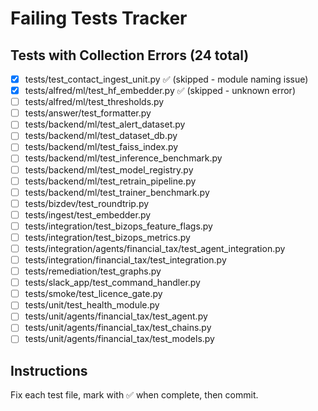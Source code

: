 # Failing Tests Tracker

## Tests with Collection Errors (24 total)

- [x] tests/test_contact_ingest_unit.py ✅ (skipped - module naming issue)
- [x] tests/alfred/ml/test_hf_embedder.py ✅ (skipped - unknown error)
- [ ] tests/alfred/ml/test_thresholds.py
- [ ] tests/answer/test_formatter.py
- [ ] tests/backend/ml/test_alert_dataset.py
- [ ] tests/backend/ml/test_dataset_db.py
- [ ] tests/backend/ml/test_faiss_index.py
- [ ] tests/backend/ml/test_inference_benchmark.py
- [ ] tests/backend/ml/test_model_registry.py
- [ ] tests/backend/ml/test_retrain_pipeline.py
- [ ] tests/backend/ml/test_trainer_benchmark.py
- [ ] tests/bizdev/test_roundtrip.py
- [ ] tests/ingest/test_embedder.py
- [ ] tests/integration/test_bizops_feature_flags.py
- [ ] tests/integration/test_bizops_metrics.py
- [ ] tests/integration/agents/financial_tax/test_agent_integration.py
- [ ] tests/integration/financial_tax/test_integration.py
- [ ] tests/remediation/test_graphs.py
- [ ] tests/slack_app/test_command_handler.py
- [ ] tests/smoke/test_licence_gate.py
- [ ] tests/unit/test_health_module.py
- [ ] tests/unit/agents/financial_tax/test_agent.py
- [ ] tests/unit/agents/financial_tax/test_chains.py
- [ ] tests/unit/agents/financial_tax/test_models.py

## Instructions
Fix each test file, mark with ✅ when complete, then commit.
